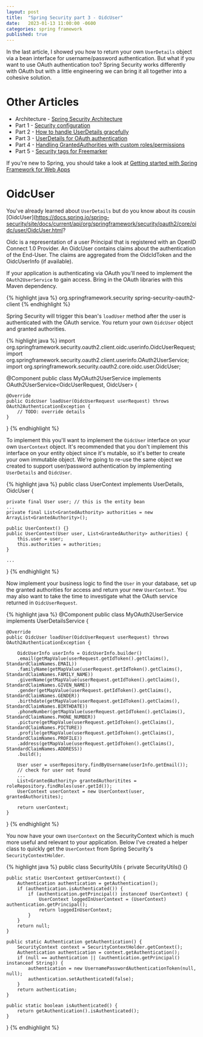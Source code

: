 ```yaml
---
layout: post
title:  "Spring Security part 3 - OidcUser"
date:   2023-01-13 11:00:00 -0600
categories: spring framework
published: true
---
```

In the last article, I showed you how to return your own `UserDetails` object via a bean interface for username/password authentication. But what if you want to use OAuth authentication too? Spring Security works differently with OAuth but with a little engineering we can bring it all together into a cohesive solution.

# Other Articles
* Architecture - [Spring Security Architecture](/spring/framework/2023/01/spring-security-overview.html)
* Part 1 - [Security configuration](/spring/framework/2023/01/spring-security-part1-config.html)
* Part 2 - [How to handle UserDetails gracefully](/spring/framework/2023/01/spring-security-part2-UserDetails.html)
* Part 3 - [UserDetails for OAuth authentication](/spring/framework/2023/01/spring-security-part3-OidcUser.html)
* Part 4 - [Handling GrantedAuthorities with custom roles/permissions](/spring/framework/2023/01/spring-security-part4-GrantedAuthority.html)
* Part 5 - [Security tags for Freemarker](/spring/framework/2023/01/spring-security-part5-security-tags.html)

If you're new to Spring, you should take a look at [Getting started with Spring Framework for Web Apps](/spring/framework/2023/01/09/spring-initializer)


# OidcUser
You've already learned about `UserDetails` but do you know about its cousin [OidcUser](https://docs.spring.io/spring-security/site/docs/current/api/org/springframework/security/oauth2/core/oidc/user/OidcUser.html?

Oidc is a representation of a user Principal that is registered with an OpenID Connect 1.0 Provider. An OidcUser contains claims about the authentication of the End-User. The claims are aggregated from the OidcIdToken and the OidcUserInfo (if available).

If your application is authenticating via OAuth you'll need to implement the `OAuth2UserService` to gain access. Bring in the OAuth libraries with this Maven dependency.

{% highlight java %}
<dependency>
	<groupId>org.springframework.security</groupId>
	<artifactId>spring-security-oauth2-client</artifactId>
</dependency>
{% endhighlight %}

Spring Security will trigger this bean's `loadUser` method after the user is authenticated with the OAuth service. You return your own `OidcUser` object and granted authorities.  

{% highlight java %}
import org.springframework.security.oauth2.client.oidc.userinfo.OidcUserRequest;
import org.springframework.security.oauth2.client.userinfo.OAuth2UserService;
import org.springframework.security.oauth2.core.oidc.user.OidcUser;

@Component
public class MyOAuth2UserService implements OAuth2UserService<OidcUserRequest, OidcUser> {

	@Override
	public OidcUser loadUser(OidcUserRequest userRequest) throws OAuth2AuthenticationException {
		// TODO: override details
	}
}
{% endhighlight %}

To implement this you'll want to implement the `OidcUser` interface on your own `UserContext` object. It's recommended that you don't implement this interface on your entity object since it's mutable, so it's better to create your own immutable object. We're going to re-use the same object we created to support user/password authentication by implementing `UserDetails` and `OidcUser`.

{% highlight java %}
public class UserContext implements UserDetails, OidcUser {

    private final User user; // this is the entity bean
    ...
	private final List<GrantedAuthority> authorities = new ArrayList<GrantedAuthority>();

	public UserContext() {}
	public UserContext(User user, List<GrantedAuthority> authorities) { 
		this.user = user;
		this.authorities = authorities;
	}

    ...
}
{% endhighlight %}

Now implement your business logic to find the `User` in your database, set up the granted authorities for access and return your new `UserContext`. You may also want to take the time to investigate what the OAuth service returned in `OidcUserRequest`. 

{% highlight java %}
@Component
public class MyOAuth2UserService implements UserDetailsService {

	@Override
	public OidcUser loadUser(OidcUserRequest userRequest) throws OAuth2AuthenticationException {

		OidcUserInfo userInfo = OidcUserInfo.builder()
		.email(getMapValue(userRequest.getIdToken().getClaims(), StandardClaimNames.EMAIL))
		.familyName(getMapValue(userRequest.getIdToken().getClaims(), StandardClaimNames.FAMILY_NAME))
		.givenName(getMapValue(userRequest.getIdToken().getClaims(), StandardClaimNames.GIVEN_NAME))
		.gender(getMapValue(userRequest.getIdToken().getClaims(), StandardClaimNames.GENDER))
		.birthdate(getMapValue(userRequest.getIdToken().getClaims(), StandardClaimNames.BIRTHDATE))
		.phoneNumber(getMapValue(userRequest.getIdToken().getClaims(), StandardClaimNames.PHONE_NUMBER))
		.picture(getMapValue(userRequest.getIdToken().getClaims(), StandardClaimNames.PICTURE))
		.profile(getMapValue(userRequest.getIdToken().getClaims(), StandardClaimNames.PROFILE))
		.address(getMapValue(userRequest.getIdToken().getClaims(), StandardClaimNames.ADDRESS))
		.build();

        User user = userRepository.findByUsername(userInfo.getEmail());
        // check for user not found
        ...
        List<GrantedAuthority> grantedAuthoritites = roleRepository.findRoles(user.getId());
        UserContext userContext = new UserContext(user, grantedAuthoritites);

        return userContext;
	}

}
{% endhighlight %}

You now have your own `UserContext` on the SecurityContext which is much more useful and relevant to your application. Below I've created a helper class to quickly get the `UserContext` from Spring Security's `SecurityContextHolder`. 

{% highlight java %}
public class SecurityUtils {
	private SecurityUtils() {}
		
	public static UserContext getUserContext() {
		Authentication authentication = getAuthentication();
		if (authentication.isAuthenticated()) {
			if (authentication.getPrincipal() instanceof UserContext) {
				UserContext loggedInUserContext = (UserContext) authentication.getPrincipal();
				return loggedInUserContext;
			}
		}
		return null;
	}

	public static Authentication getAuthentication() {
		SecurityContext context = SecurityContextHolder.getContext();		
		Authentication authentication = context.getAuthentication();
		if (null == authentication || (authentication.getPrincipal() instanceof String)) {
			authentication = new UsernamePasswordAuthenticationToken(null, null);
			authentication.setAuthenticated(false);
		}
		return authentication;
	}
	
	public static boolean isAuthenticated() {
		return getAuthentication().isAuthenticated();
	}
}
{% endhighlight %}